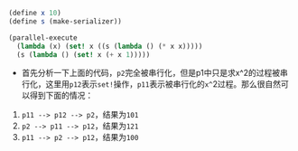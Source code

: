 ```scheme
(define x 10)
(define s (make-serializer))

(parallel-execute 
  (lambda (x) (set! x ((s (lambda () (* x x)))))
  (s (lambda () (set! x (+ x 1)))))
```
- 首先分析一下上面的代码，`p2`完全被串行化，但是p1中只是求x^2的过程被串行化，这里用`p12`表示`set!`操作，`p11`表示被串行化的`x^`2过程。那么很自然可以得到下面的情况：
1. `p11 --> p12 --> p2`，结果为`101`
2. `p2 --> p11 --> p12`，结果为`121`
3. `p11 --> p2 --> p12`，结果为`100`

